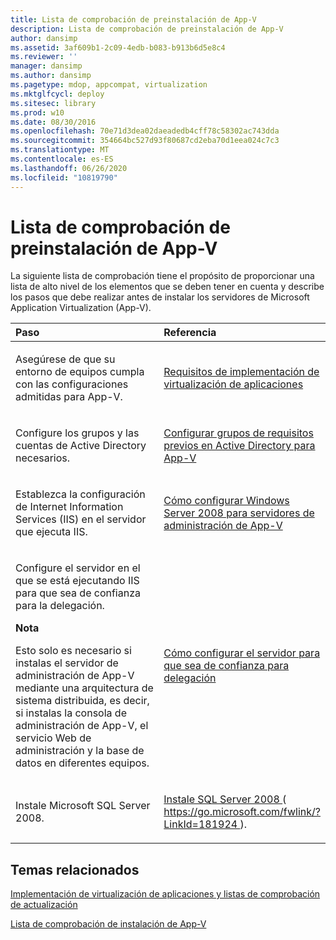 ```yaml
---
title: Lista de comprobación de preinstalación de App-V
description: Lista de comprobación de preinstalación de App-V
author: dansimp
ms.assetid: 3af609b1-2c09-4edb-b083-b913b6d5e8c4
ms.reviewer: ''
manager: dansimp
ms.author: dansimp
ms.pagetype: mdop, appcompat, virtualization
ms.mktglfcycl: deploy
ms.sitesec: library
ms.prod: w10
ms.date: 08/30/2016
ms.openlocfilehash: 70e71d3dea02daeadedb4cff78c58302ac743dda
ms.sourcegitcommit: 354664bc527d93f80687cd2eba70d1eea024c7c3
ms.translationtype: MT
ms.contentlocale: es-ES
ms.lasthandoff: 06/26/2020
ms.locfileid: "10819790"
---
```

# Lista de comprobación de preinstalación de App-V


La siguiente lista de comprobación tiene el propósito de proporcionar una lista de alto nivel de los elementos que se deben tener en cuenta y describe los pasos que debe realizar antes de instalar los servidores de Microsoft Application Virtualization (App-V).

<table>
<colgroup>
<col width="50%" />
<col width="50%" />
</colgroup>
<thead>
<tr class="header">
<th align="left">Paso</th>
<th align="left">Referencia</th>
</tr>
</thead>
<tbody>
<tr class="odd">
<td align="left"><p>Asegúrese de que su entorno de equipos cumpla con las configuraciones admitidas para App-V.</p></td>
<td align="left"><p><a href="application-virtualization-deployment-requirements.md" data-raw-source="[Application Virtualization Deployment Requirements](application-virtualization-deployment-requirements.md)">Requisitos de implementación de virtualización de aplicaciones</a></p></td>
</tr>
<tr class="even">
<td align="left"><p>Configure los grupos y las cuentas de Active Directory necesarios.</p></td>
<td align="left"><p><a href="configuring-prerequisite-groups-in-active-directory-for-app-v.md" data-raw-source="[Configuring Prerequisite Groups in Active Directory for App-V](configuring-prerequisite-groups-in-active-directory-for-app-v.md)">Configurar grupos de requisitos previos en Active Directory para App-V</a></p></td>
</tr>
<tr class="odd">
<td align="left"><p>Establezca la configuración de Internet Information Services (IIS) en el servidor que ejecuta IIS.</p></td>
<td align="left"><p><a href="how-to-configure-windows-server-2008-for-app-v-management-servers.md" data-raw-source="[How to Configure Windows Server 2008 for App-V Management Servers](how-to-configure-windows-server-2008-for-app-v-management-servers.md)">Cómo configurar Windows Server 2008 para servidores de administración de App-V</a></p></td>
</tr>
<tr class="even">
<td align="left"><p>Configure el servidor en el que se está ejecutando IIS para que sea de confianza para la delegación.</p>
<div class="alert">
<strong>Nota</strong><br/><p>Esto solo es necesario si instalas el servidor de administración de App-V mediante una arquitectura de sistema distribuida, es decir, si instalas la consola de administración de App-V, el servicio Web de administración y la base de datos en diferentes equipos.</p>
</div>
<div>

</div></td>
<td align="left"><p><a href="how-to-configure-the-server-to-be-trusted-for-delegation.md" data-raw-source="[How to Configure the Server to be Trusted for Delegation](how-to-configure-the-server-to-be-trusted-for-delegation.md)">Cómo configurar el servidor para que sea de confianza para delegación</a></p></td>
</tr>
<tr class="odd">
<td align="left"><p>Instale Microsoft SQL Server 2008.</p></td>
<td align="left"><p><a href="https://go.microsoft.com/fwlink/?LinkId=181924" data-raw-source="[Install SQL Server 2008](https://go.microsoft.com/fwlink/?LinkId=181924)">Instale SQL Server 2008 </a> ( <a href="https://go.microsoft.com/fwlink/?LinkId=181924" data-raw-source="https://go.microsoft.com/fwlink/?LinkId=181924"> https://go.microsoft.com/fwlink/?LinkId=181924 </a> ).</p></td>
</tr>
</tbody>
</table>



## Temas relacionados


[Implementación de virtualización de aplicaciones y listas de comprobación de actualización](application-virtualization-deployment-and-upgrade-checklists.md)

[Lista de comprobación de instalación de App-V](app-v-installation-checklist.md)









